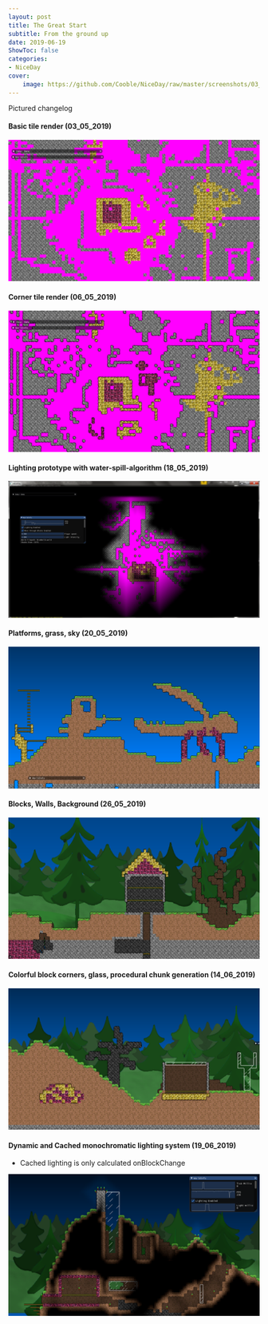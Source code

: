 ```yaml
---
layout: post
title: The Great Start
subtitle: From the ground up
date: 2019-06-19
ShowToc: false
categories:
- NiceDay
cover:
    image: https://github.com/Cooble/NiceDay/raw/master/screenshots/03_05_2019.png
---
```

Pictured changelog
#### Basic tile render (03_05_2019)
![screenshot](https://github.com/Cooble/NiceDay/raw/master/screenshots/03_05_2019.png#center)

#### Corner tile render (06_05_2019)
![screenshot](https://github.com/Cooble/NiceDay/raw/master/screenshots/06_05_2019.png#center)

#### Lighting prototype with water-spill-algorithm (18_05_2019)
![screenshot](https://github.com/Cooble/NiceDay/raw/master/screenshots/18_05_2019.png#center)

#### Platforms, grass, sky (20_05_2019)
![screenshot](https://github.com/Cooble/NiceDay/raw/master/screenshots/20_05_2019.png#center)

#### Blocks, Walls, Background (26_05_2019)
![screenshot](https://github.com/Cooble/NiceDay/raw/master/screenshots/26_05_2019.png#center)

#### Colorful block corners, glass, procedural chunk generation (14_06_2019)
![screenshot](https://github.com/Cooble/NiceDay/raw/master/screenshots/14_06_2019.png#center)

#### Dynamic and Cached monochromatic lighting system (19_06_2019)  
- Cached lighting is only calculated onBlockChange  

![screenshot](https://github.com/Cooble/NiceDay/raw/master/screenshots/19_06_2019.png#center)
